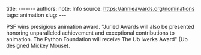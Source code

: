 title: -------
authors: 
note: Info
source: https://annieawards.org/nominations
tags: animation
slug: ---

PSF wins presigious animation award. "Juried Awards will also be presented honoring unparalleled achievement and exceptional contributions to animation. The Python Foundation will receive The Ub lwerks Award" (Ub designed Mickey Mouse). 